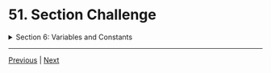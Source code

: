 # 51. Section Challenge

<details>
  <summary> Section 6: Variables and Constants </summary>

  -   using `g++`
  ```
  g++ -Wall -std=c++14 main.cpp  
  ```

  - [Codebase: 51. Section Challenge](../codebase/S6_Variables-and-Constants/Challenge/)

</details>


---

[Previous](./50_Declaring-and-Using-Constants.md) | [Next](./52_Section-Challenge-Solution.md)